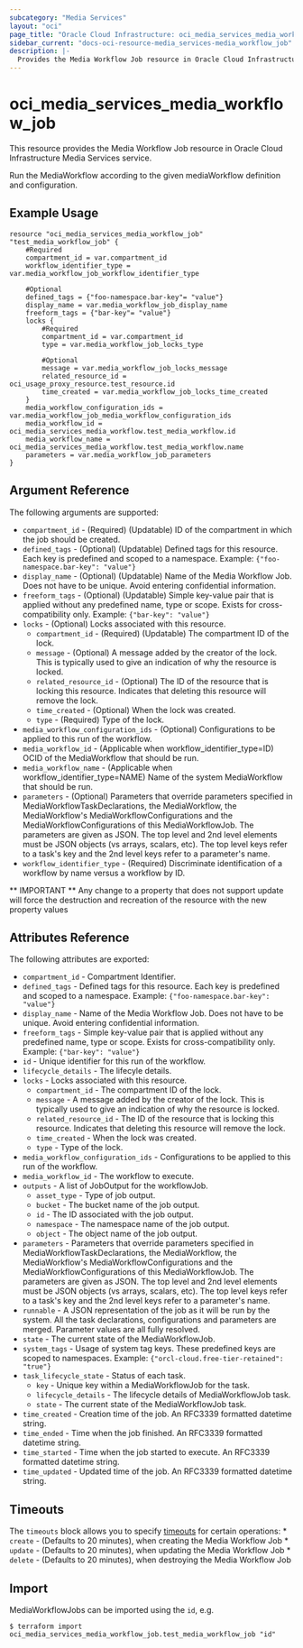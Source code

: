 ```yaml
---
subcategory: "Media Services"
layout: "oci"
page_title: "Oracle Cloud Infrastructure: oci_media_services_media_workflow_job"
sidebar_current: "docs-oci-resource-media_services-media_workflow_job"
description: |-
  Provides the Media Workflow Job resource in Oracle Cloud Infrastructure Media Services service
---
```


# oci_media_services_media_workflow_job
This resource provides the Media Workflow Job resource in Oracle Cloud Infrastructure Media Services service.

Run the MediaWorkflow according to the given mediaWorkflow definition and configuration.

## Example Usage

```hcl
resource "oci_media_services_media_workflow_job" "test_media_workflow_job" {
	#Required
	compartment_id = var.compartment_id
	workflow_identifier_type = var.media_workflow_job_workflow_identifier_type

	#Optional
	defined_tags = {"foo-namespace.bar-key"= "value"}
	display_name = var.media_workflow_job_display_name
	freeform_tags = {"bar-key"= "value"}
	locks {
		#Required
		compartment_id = var.compartment_id
		type = var.media_workflow_job_locks_type

		#Optional
		message = var.media_workflow_job_locks_message
		related_resource_id = oci_usage_proxy_resource.test_resource.id
		time_created = var.media_workflow_job_locks_time_created
	}
	media_workflow_configuration_ids = var.media_workflow_job_media_workflow_configuration_ids
	media_workflow_id = oci_media_services_media_workflow.test_media_workflow.id
	media_workflow_name = oci_media_services_media_workflow.test_media_workflow.name
	parameters = var.media_workflow_job_parameters
}
```

## Argument Reference

The following arguments are supported:

* `compartment_id` - (Required) (Updatable) ID of the compartment in which the job should be created.
* `defined_tags` - (Optional) (Updatable) Defined tags for this resource. Each key is predefined and scoped to a namespace. Example: `{"foo-namespace.bar-key": "value"}` 
* `display_name` - (Optional) (Updatable) Name of the Media Workflow Job. Does not have to be unique. Avoid entering confidential information.
* `freeform_tags` - (Optional) (Updatable) Simple key-value pair that is applied without any predefined name, type or scope. Exists for cross-compatibility only. Example: `{"bar-key": "value"}` 
* `locks` - (Optional) Locks associated with this resource.
	* `compartment_id` - (Required) (Updatable) The compartment ID of the lock.
	* `message` - (Optional) A message added by the creator of the lock. This is typically used to give an indication of why the resource is locked. 
	* `related_resource_id` - (Optional) The ID of the resource that is locking this resource. Indicates that deleting this resource will remove the lock. 
	* `time_created` - (Optional) When the lock was created.
	* `type` - (Required) Type of the lock.
* `media_workflow_configuration_ids` - (Optional) Configurations to be applied to this run of the workflow.
* `media_workflow_id` - (Applicable when workflow_identifier_type=ID) OCID of the MediaWorkflow that should be run.
* `media_workflow_name` - (Applicable when workflow_identifier_type=NAME) Name of the system MediaWorkflow that should be run.
* `parameters` - (Optional) Parameters that override parameters specified in MediaWorkflowTaskDeclarations, the MediaWorkflow, the MediaWorkflow's MediaWorkflowConfigurations and the MediaWorkflowConfigurations of this MediaWorkflowJob. The parameters are given as JSON. The top level and 2nd level elements must be JSON objects (vs arrays, scalars, etc). The top level keys refer to a task's key and the 2nd level keys refer to a parameter's name. 
* `workflow_identifier_type` - (Required) Discriminate identification of a workflow by name versus a workflow by ID.


** IMPORTANT **
Any change to a property that does not support update will force the destruction and recreation of the resource with the new property values

## Attributes Reference

The following attributes are exported:

* `compartment_id` - Compartment Identifier.
* `defined_tags` - Defined tags for this resource. Each key is predefined and scoped to a namespace. Example: `{"foo-namespace.bar-key": "value"}` 
* `display_name` - Name of the Media Workflow Job. Does not have to be unique. Avoid entering confidential information.
* `freeform_tags` - Simple key-value pair that is applied without any predefined name, type or scope. Exists for cross-compatibility only. Example: `{"bar-key": "value"}` 
* `id` - Unique identifier for this run of the workflow.
* `lifecycle_details` - The lifecyle details.
* `locks` - Locks associated with this resource.
	* `compartment_id` - The compartment ID of the lock.
	* `message` - A message added by the creator of the lock. This is typically used to give an indication of why the resource is locked. 
	* `related_resource_id` - The ID of the resource that is locking this resource. Indicates that deleting this resource will remove the lock. 
	* `time_created` - When the lock was created.
	* `type` - Type of the lock.
* `media_workflow_configuration_ids` - Configurations to be applied to this run of the workflow.
* `media_workflow_id` - The workflow to execute.
* `outputs` - A list of JobOutput for the workflowJob.
	* `asset_type` - Type of job output.
	* `bucket` - The bucket name of the job output.
	* `id` - The ID associated with the job output.
	* `namespace` - The namespace name of the job output.
	* `object` - The object name of the job output.
* `parameters` - Parameters that override parameters specified in MediaWorkflowTaskDeclarations, the MediaWorkflow, the MediaWorkflow's MediaWorkflowConfigurations and the MediaWorkflowConfigurations of this MediaWorkflowJob. The parameters are given as JSON.  The top level and 2nd level elements must be JSON objects (vs arrays, scalars, etc). The top level keys refer to a task's key and the 2nd level keys refer to a parameter's name. 
* `runnable` - A JSON representation of the job as it will be run by the system. All the task declarations, configurations and parameters are merged. Parameter values are all fully resolved. 
* `state` - The current state of the MediaWorkflowJob.
* `system_tags` - Usage of system tag keys. These predefined keys are scoped to namespaces. Example: `{"orcl-cloud.free-tier-retained": "true"}` 
* `task_lifecycle_state` - Status of each task.
	* `key` - Unique key within a MediaWorkflowJob for the task.
	* `lifecycle_details` - The lifecycle details of MediaWorkflowJob task.
	* `state` - The current state of the MediaWorkflowJob task.
* `time_created` - Creation time of the job. An RFC3339 formatted datetime string.
* `time_ended` - Time when the job finished. An RFC3339 formatted datetime string.
* `time_started` - Time when the job started to execute. An RFC3339 formatted datetime string.
* `time_updated` - Updated time of the job. An RFC3339 formatted datetime string.

## Timeouts

The `timeouts` block allows you to specify [timeouts](https://registry.terraform.io/providers/oracle/oci/latest/docs/guides/changing_timeouts) for certain operations:
	* `create` - (Defaults to 20 minutes), when creating the Media Workflow Job
	* `update` - (Defaults to 20 minutes), when updating the Media Workflow Job
	* `delete` - (Defaults to 20 minutes), when destroying the Media Workflow Job


## Import

MediaWorkflowJobs can be imported using the `id`, e.g.

```
$ terraform import oci_media_services_media_workflow_job.test_media_workflow_job "id"
```

